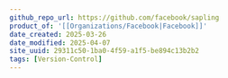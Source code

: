 ```yaml
---
github_repo_url: https://github.com/facebook/sapling
product_of: '[[Organizations/Facebook|Facebook]]'
date_created: 2025-03-26
date_modified: 2025-04-07
site_uuid: 29311c50-1ba0-4f59-a1f5-be894c13b2b2
tags: [Version-Control]
---
```


